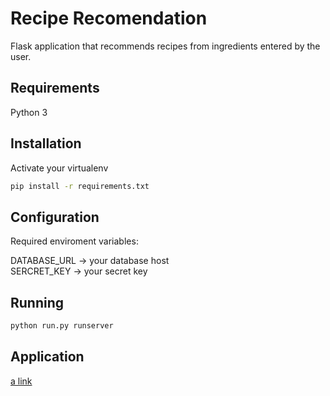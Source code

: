 # Recipe Recomendation

Flask application that recommends recipes from ingredients entered by the user.

## Requirements
 Python 3

## Installation

Activate your virtualenv
```bash
pip install -r requirements.txt
```

## Configuration

Required enviroment variables:

DATABASE_URL -> your database host  
SERCRET_KEY -> your secret key


## Running

```python
python run.py runserver
```

## Application

[a link](http://recipe-recomendation.herokuapp.com/)
